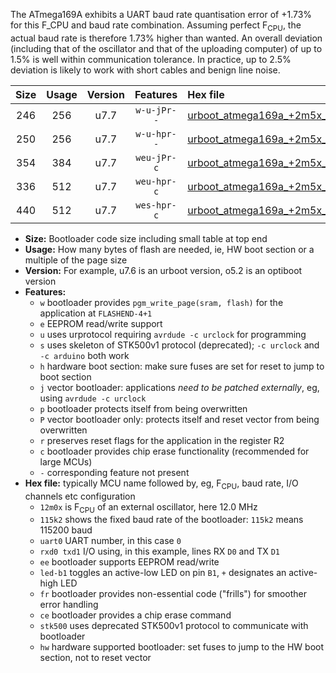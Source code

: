 The ATmega169A exhibits a UART baud rate quantisation error of +1.73% for this F_CPU and baud rate combination. Assuming perfect F<sub>CPU</sub>, the actual baud rate is therefore 1.73% higher than wanted. An overall deviation (including that of the oscillator and that of the uploading computer) of up to 1.5% is well within communication tolerance. In practice, up to 2.5% deviation is likely to work with short cables and benign line noise.

|Size|Usage|Version|Features|Hex file|
|:-:|:-:|:-:|:-:|:--|
|246|256|u7.7|`w-u-jPr--`|[urboot_atmega169a_+2m5x_++38k4_uart0_rxe0_txe1_led+b5.hex](https://raw.githubusercontent.com/stefanrueger/urboot.hex/main/cores/megacore/atmega169a/external_oscillator/fcpu_+2m5x/br_++38k4/urboot_atmega169a_+2m5x_++38k4_uart0_rxe0_txe1_led+b5.hex)|
|250|256|u7.7|`w-u-hpr--`|[urboot_atmega169a_+2m5x_++38k4_uart0_rxe0_txe1_led+b5_fr_hw.hex](https://raw.githubusercontent.com/stefanrueger/urboot.hex/main/cores/megacore/atmega169a/external_oscillator/fcpu_+2m5x/br_++38k4/urboot_atmega169a_+2m5x_++38k4_uart0_rxe0_txe1_led+b5_fr_hw.hex)|
|354|384|u7.7|`weu-jPr-c`|[urboot_atmega169a_+2m5x_++38k4_uart0_rxe0_txe1_ee_led+b5_fr_ce.hex](https://raw.githubusercontent.com/stefanrueger/urboot.hex/main/cores/megacore/atmega169a/external_oscillator/fcpu_+2m5x/br_++38k4/urboot_atmega169a_+2m5x_++38k4_uart0_rxe0_txe1_ee_led+b5_fr_ce.hex)|
|336|512|u7.7|`weu-hpr-c`|[urboot_atmega169a_+2m5x_++38k4_uart0_rxe0_txe1_ee_led+b5_fr_ce_hw.hex](https://raw.githubusercontent.com/stefanrueger/urboot.hex/main/cores/megacore/atmega169a/external_oscillator/fcpu_+2m5x/br_++38k4/urboot_atmega169a_+2m5x_++38k4_uart0_rxe0_txe1_ee_led+b5_fr_ce_hw.hex)|
|440|512|u7.7|`wes-hpr-c`|[urboot_atmega169a_+2m5x_++38k4_uart0_rxe0_txe1_ee_led+b5_fr_ce_stk500_hw.hex](https://raw.githubusercontent.com/stefanrueger/urboot.hex/main/cores/megacore/atmega169a/external_oscillator/fcpu_+2m5x/br_++38k4/urboot_atmega169a_+2m5x_++38k4_uart0_rxe0_txe1_ee_led+b5_fr_ce_stk500_hw.hex)|

- **Size:** Bootloader code size including small table at top end
- **Usage:** How many bytes of flash are needed, ie, HW boot section or a multiple of the page size
- **Version:** For example, u7.6 is an urboot version, o5.2 is an optiboot version
- **Features:**
  + `w` bootloader provides `pgm_write_page(sram, flash)` for the application at `FLASHEND-4+1`
  + `e` EEPROM read/write support
  + `u` uses urprotocol requiring `avrdude -c urclock` for programming
  + `s` uses skeleton of STK500v1 protocol (deprecated); `-c urclock` and `-c arduino` both work
  + `h` hardware boot section: make sure fuses are set for reset to jump to boot section
  + `j` vector bootloader: applications *need to be patched externally*, eg, using `avrdude -c urclock`
  + `p` bootloader protects itself from being overwritten
  + `P` vector bootloader only: protects itself and reset vector from being overwritten
  + `r` preserves reset flags for the application in the register R2
  + `c` bootloader provides chip erase functionality (recommended for large MCUs)
  + `-` corresponding feature not present
- **Hex file:** typically MCU name followed by, eg, F<sub>CPU</sub>, baud rate, I/O channels etc configuration
  + `12m0x` is F<sub>CPU</sub> of an external oscillator, here 12.0 MHz
  + `115k2` shows the fixed baud rate of the bootloader: `115k2` means 115200 baud
  + `uart0` UART number, in this case `0`
  + `rxd0 txd1` I/O using, in this example, lines RX `D0` and TX `D1`
  + `ee` bootloader supports EEPROM read/write
  + `led-b1` toggles an active-low LED on pin `B1`, `+` designates an active-high LED
  + `fr` bootloader provides non-essential code ("frills") for smoother error handling
  + `ce` bootloader provides a chip erase command
  + `stk500` uses deprecated STK500v1 protocol to communicate with bootloader
  + `hw` hardware supported bootloader: set fuses to jump to the HW boot section, not to reset vector

